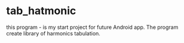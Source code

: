 # tab_hatmonic
this program - is my start project for future  Android app. The program create library of harmonics tabulation.
